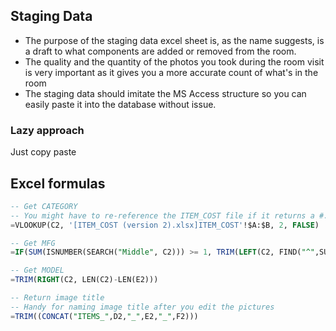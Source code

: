 ## Staging Data
- The purpose of the staging data excel sheet is, as the name suggests, is a draft to what components are added or removed from the room.
- The quality and the quantity of the photos you took during the room visit is very important as it gives you a more accurate count of what's in the room
- The staging data should imitate the MS Access structure so you can easily paste it into the database without issue.

### Lazy approach
Just copy paste 
## Excel formulas 

``` sql
-- Get CATEGORY
-- You might have to re-reference the ITEM_COST file if it returns a #. 
=VLOOKUP(C2, '[ITEM_COST (version 2).xlsx]ITEM_COST'!$A:$B, 2, FALSE)

-- Get MFG
=IF(SUM(ISNUMBER(SEARCH("Middle", C2))) >= 1, TRIM(LEFT(C2, FIND("^",SUBSTITUTE(C2, " ", "^", 2)&"^"))), LEFT(C2,FIND(" ",C2)-1))

-- Get MODEL
=TRIM(RIGHT(C2, LEN(C2)-LEN(E2)))

-- Return image title
-- Handy for naming image title after you edit the pictures
=TRIM((CONCAT("ITEMS_",D2,"_",E2,"_",F2)))
```
